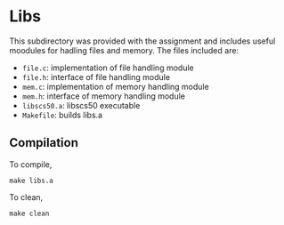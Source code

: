 # Libs

This subdirectory was provided with the assignment and includes useful moodules for hadling files and memory.
The files included are:

* `file.c`: implementation of file handling module
* `file.h`: interface of file handling module
* `mem.c`: implementation of memory handling module
* `mem.h`: interface of memory handling module
* `libscs50.a`: libscs50 executable
* `Makefile`: builds libs.a

## Compilation

To compile,

	make libs.a

To clean,

	make clean